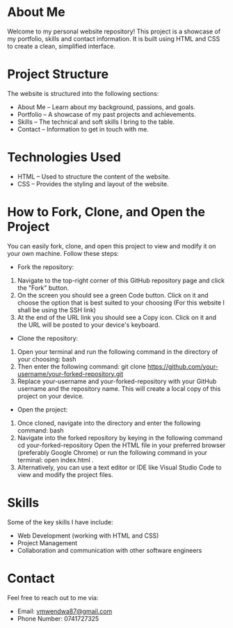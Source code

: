 # About Me
Welcome to my personal website repository! This project is a showcase of my portfolio, skills and contact information. It is built using HTML and CSS to create a clean, simplified interface.

# Project Structure
The website is structured into the following sections:

- About Me – Learn about my background, passions, and goals.
- Portfolio – A showcase of my past projects and achievements.
- Skills – The technical and soft skills I bring to the table.
- Contact – Information to get in touch with me.
# Technologies Used
- HTML – Used to structure the content of the website.
- CSS – Provides the styling and layout of the website.
# How to Fork, Clone, and Open the Project
You can easily fork, clone, and open this project to view and modify it on your own machine. Follow these steps:

- Fork the repository:
1. Navigate to the top-right corner of this GitHub repository page and click the "Fork" button.
2. On the screen you should see a green Code button. Click on it and choose the option that is best suited to your choosing (For this website I shall be using the SSH link)
3. At the end of the URL link you should see a Copy icon. Click on it and the URL will be posted to your device's keyboard. 

- Clone the repository:
1. Open your terminal and run the following command in the directory of your choosing:
bash
2. Then enter the following command: 
git clone https://github.com/your-username/your-forked-repository.git
3. Replace your-username and your-forked-repository with your GitHub username and the repository name. This will create a local copy of this project on your device. 

- Open the project:
1. Once cloned, navigate into the directory and enter the following command:
bash
2. Navigate into the forked repository by keying in the following command 
cd your-forked-repository
Open the HTML file in your preferred browser (preferably Google Chrome) or run the following command in your terminal: open index.html .
3. Alternatively, you can use a text editor or IDE like Visual Studio Code to view and modify the project files.

# Skills
Some of the key skills I have include:
- Web Development (working with HTML and CSS)
- Project Management
- Collaboration and communication with other software engineers

# Contact
Feel free to reach out to me via:

- Email: vmwendwa87@gmail.com
- Phone Number: 0741727325
